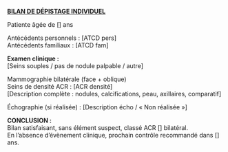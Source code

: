 **<u>BILAN DE DÉPISTAGE INDIVIDUEL</u>**

Patiente âgée de \[\] ans

Antécédents personnels : \[ATCD pers\]  
Antécédents familiaux : \[ATCD fam\]

**Examen clinique :**  
\[Seins souples / pas de nodule palpable / autre\]

Mammographie bilatérale (face + oblique)  
Seins de densité ACR : \[ACR densité\]  
\[Description complète : nodules, calcifications, peau, axillaires, comparatif\]

Échographie (si réalisée) : \[Description écho / « Non réalisée »\]

**CONCLUSION :**  
Bilan satisfaisant, sans élément suspect, classé ACR \[\] bilatéral.  
En l’absence d’évènement clinique, prochain contrôle recommandé dans \[\] ans.
